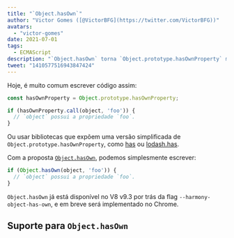 ```yaml
---
title: "`Object.hasOwn`"
author: "Victor Gomes ([@VictorBFG](https://twitter.com/VictorBFG))"
avatars:
  - "victor-gomes"
date: 2021-07-01
tags:
  - ECMAScript
description: "`Object.hasOwn` torna `Object.prototype.hasOwnProperty` mais acessível."
tweet: "1410577516943847424"
---
```


Hoje, é muito comum escrever código assim:

```js
const hasOwnProperty = Object.prototype.hasOwnProperty;

if (hasOwnProperty.call(object, 'foo')) {
  // `object` possui a propriedade `foo`.
}
```

Ou usar bibliotecas que expõem uma versão simplificada de `Object.prototype.hasOwnProperty`, como [has](https://www.npmjs.com/package/has) ou [lodash.has](https://www.npmjs.com/package/lodash.has).

Com a proposta [`Object.hasOwn`](https://github.com/tc39/proposal-accessible-object-hasownproperty), podemos simplesmente escrever:

```js
if (Object.hasOwn(object, 'foo')) {
  // `object` possui a propriedade `foo`.
}
```

`Object.hasOwn` já está disponível no V8 v9.3 por trás da flag `--harmony-object-has-own`, e em breve será implementado no Chrome.

## Suporte para `Object.hasOwn`

<feature-support chrome="yes https://chromium-review.googlesource.com/c/v8/v8/+/2922117"
                 firefox="yes https://hg.mozilla.org/try/rev/94515f78324e83d4fd84f4b0ab764b34aabe6d80"
                 safari="yes https://bugs.webkit.org/show_bug.cgi?id=226291"
                 nodejs="no"
                 babel="yes https://github.com/zloirock/core-js#accessible-objectprototypehasownproperty"></feature-support>

<!--truncate-->